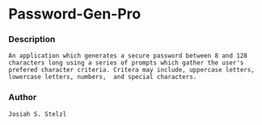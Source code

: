 # Password-Gen-Pro

### Description 
    An application which generates a secure password between 8 and 128 characters long using a series of prompts which gather the user's prefered character criteria. Critera may include, uppercase letters, lowercase letters, numbers,  and special characters.


### Author
    Josiah S. Stelzl
